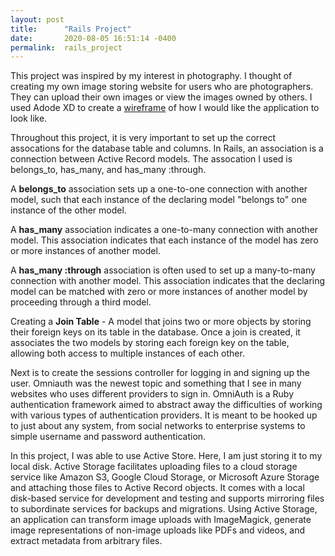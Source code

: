 ```yaml
---
layout: post
title:      "Rails Project"
date:       2020-08-05 16:51:14 -0400
permalink:  rails_project
---
```



This project was inspired by my interest in photography. I thought of creating my own image storing website for users who are photographers. They can upload their own images or view the images owned by others. I used Adode XD to create a [wireframe](https://ibb.co/ph10tdS) of how I would like the application to look like. 

Throughout this project, it is very important to set up the correct assocations for the database table and columns. In Rails, an association is a connection between Active Record models. The assocation I used is belongs_to, has_many, and has_many :through. 

A **belongs_to** association sets up a one-to-one connection with another model, such that each instance of the declaring model "belongs to" one instance of the other model. 

A **has_many** association indicates a one-to-many connection with another model. This association indicates that each instance of the model has zero or more instances of another model.

A **has_many :through** association is often used to set up a many-to-many connection with another model. This association indicates that the declaring model can be matched with zero or more instances of another model by proceeding through a third model.

Creating a **Join Table** - A model that joins two or more objects by storing their foreign keys on its table in the database. Once a join is created, it associates the two models by storing each foreign key on the table, allowing both access to multiple instances of each other.

Next is to create the sessions controller for logging in and signing up the user. Omniauth was the newest topic and something that I see in many websites who uses different providers to sign in. OmniAuth is a Ruby authentication framework aimed to abstract away the difficulties of working with various types of authentication providers. It is meant to be hooked up to just about any system, from social networks to enterprise systems to simple username and password authentication.

In this project, I was able to use Active Store. Here, I am just storing it to my local disk. Active Storage facilitates uploading files to a cloud storage service like Amazon S3, Google Cloud Storage, or Microsoft Azure Storage and attaching those files to Active Record objects. It comes with a local disk-based service for development and testing and supports mirroring files to subordinate services for backups and migrations. Using Active Storage, an application can transform image uploads with ImageMagick, generate image representations of non-image uploads like PDFs and videos, and extract metadata from arbitrary files.
